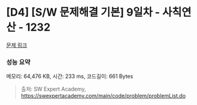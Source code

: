 # [D4] [S/W 문제해결 기본] 9일차 - 사칙연산 - 1232 

[문제 링크](https://swexpertacademy.com/main/code/problem/problemDetail.do?contestProbId=AV141J8KAIcCFAYD) 

### 성능 요약

메모리: 64,476 KB, 시간: 233 ms, 코드길이: 661 Bytes



> 출처: SW Expert Academy, https://swexpertacademy.com/main/code/problem/problemList.do